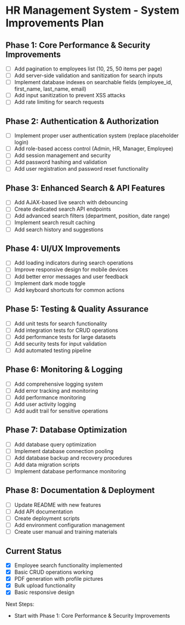 # HR Management System - System Improvements Plan

## Phase 1: Core Performance & Security Improvements
- [ ] Add pagination to employees list (10, 25, 50 items per page)
- [ ] Add server-side validation and sanitization for search inputs
- [ ] Implement database indexes on searchable fields (employee_id, first_name, last_name, email)
- [ ] Add input sanitization to prevent XSS attacks
- [ ] Add rate limiting for search requests

## Phase 2: Authentication & Authorization
- [ ] Implement proper user authentication system (replace placeholder login)
- [ ] Add role-based access control (Admin, HR, Manager, Employee)
- [ ] Add session management and security
- [ ] Add password hashing and validation
- [ ] Add user registration and password reset functionality

## Phase 3: Enhanced Search & API Features
- [ ] Add AJAX-based live search with debouncing
- [ ] Create dedicated search API endpoints
- [ ] Add advanced search filters (department, position, date range)
- [ ] Implement search result caching
- [ ] Add search history and suggestions

## Phase 4: UI/UX Improvements
- [ ] Add loading indicators during search operations
- [ ] Improve responsive design for mobile devices
- [ ] Add better error messages and user feedback
- [ ] Implement dark mode toggle
- [ ] Add keyboard shortcuts for common actions

## Phase 5: Testing & Quality Assurance
- [ ] Add unit tests for search functionality
- [ ] Add integration tests for CRUD operations
- [ ] Add performance tests for large datasets
- [ ] Add security tests for input validation
- [ ] Add automated testing pipeline

## Phase 6: Monitoring & Logging
- [ ] Add comprehensive logging system
- [ ] Add error tracking and monitoring
- [ ] Add performance monitoring
- [ ] Add user activity logging
- [ ] Add audit trail for sensitive operations

## Phase 7: Database Optimization
- [ ] Add database query optimization
- [ ] Implement database connection pooling
- [ ] Add database backup and recovery procedures
- [ ] Add data migration scripts
- [ ] Implement database performance monitoring

## Phase 8: Documentation & Deployment
- [ ] Update README with new features
- [ ] Add API documentation
- [ ] Create deployment scripts
- [ ] Add environment configuration management
- [ ] Create user manual and training materials

## Current Status
- [x] Employee search functionality implemented
- [x] Basic CRUD operations working
- [x] PDF generation with profile pictures
- [x] Bulk upload functionality
- [x] Basic responsive design

Next Steps:
- Start with Phase 1: Core Performance & Security Improvements

